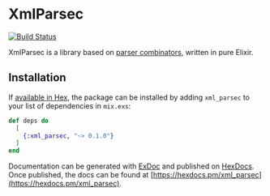 # XmlParsec

[![Build Status](https://travis-ci.org/luc-tielen/xml_parsec.svg?branch=master)](https://travis-ci.org/luc-tielen/xml_parsec)

XmlParsec is a library based on [parser combinators](https://en.wikipedia.org/wiki/Parser_combinator), written in pure Elixir.

## Installation

If [available in Hex](https://hex.pm/docs/publish), the package can be installed
by adding `xml_parsec` to your list of dependencies in `mix.exs`:

```elixir
def deps do
  [
    {:xml_parsec, "~> 0.1.0"}
  ]
end
```

Documentation can be generated with [ExDoc](https://github.com/elixir-lang/ex_doc)
and published on [HexDocs](https://hexdocs.pm). Once published, the docs can
be found at [https://hexdocs.pm/xml_parsec](https://hexdocs.pm/xml_parsec).

